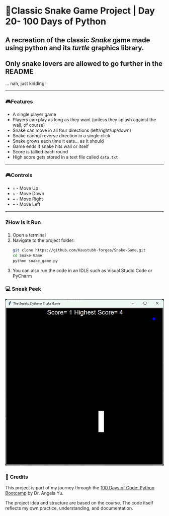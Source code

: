 # 🐍Classic Snake Game Project | Day 20- 100 Days of Python

## A recreation of the classic *Snake* game made using python and its *turtle* graphics library.<br><br> Only snake lovers are allowed to go further in the README
... nah, just kidding!

----
### 🎮**Features**
- A single player game
- Players can play as long as they want (unless they splash against the wall, of course)
- Snake can move  in all four directions (left/right/up/down)
- Snake cannot reverse direction in a single click
- Snake grows each time it eats... as it should
- Game ends if snake hits wall or itself
- Score is tallied each round
- High score gets stored in a text file called `data.txt`
----
### 🎮**Controls**
- `⬆️` - Move Up
- `⬇️` - Move Down
- `➡️` - Move Right
- `⬅️` - Move Left

---
### ❓**How Is It Run**

1. Open a terminal  
2. Navigate to the project folder:
   ```bash
   git clone https://github.com/Kaustubh-forges/Snake-Game.git
   cd Snake-Game
   python snake_game.py
   ```
3. You can also run the code in an IDLE such as Visual Studio Code or PyCharm

### 💻 **Sneak Peek**
![A glance at the Snake game screen](img.png)

### 🙏 **Credits**
This project is part of my journey through the 
[100 Days of Code: Python Bootcamp](https://www.udemy.com/course/100-days-of-code/) by Dr. Angela Yu.  

The project idea and structure are based on the course.
The code itself reflects my own practice, understanding, and documentation.  

